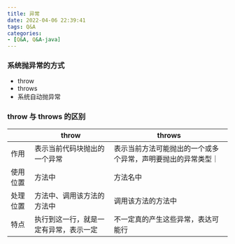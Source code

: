 ```yaml
---
title: 异常
date: 2022-04-06 22:39:41
tags: Q&A
categories:
- [Q&A, Q&A-java]
---
```


### 系统抛异常的方式
* throw
* throws
* 系统自动抛异常


### throw 与 throws 的区别
||throw|throws|
|---|---|---|
|作用|表示当前代码块抛出的一个异常|表示当前方法可能抛出的一个或多个异常，声明要抛出的异常类型｜
|使用位置|方法中|方法名中|
|处理位置|方法中、调用该方法的方法中|调用该方法的方法中|
|特点|执行到这一行，就是一定有异常，表示一定|不一定真的产生这些异常，表达可能行|
